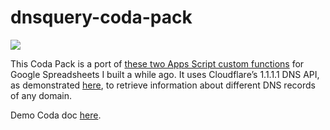 # dnsquery-coda-pack

![](https://user-images.githubusercontent.com/12829262/182559678-98a6eebb-9b63-40e9-96d3-9f57cb873184.png)

This Coda Pack is a port of [these two Apps Script custom functions](https://github.com/pfelipm/fxdnsquery) for Google Spreadsheets I built a while ago. It uses Cloudflare’s 1.1.1.1 DNS API, as demonstrated [here](https://developers.cloudflare.com/1.1.1.1/other-ways-to-use-1.1.1.1/dns-in-google-sheets/), to retrieve information about different DNS records of any domain.

Demo Coda doc [here](https://coda.io/d/_dkFNg6XqfLU/DNS-Query-demo_suDSO).
